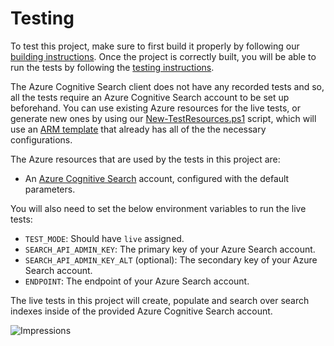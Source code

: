 # Testing

To test this project, make sure to first build it properly by following our [building instructions](https://github.com/Azure/azure-sdk-for-js/blob/master/CONTRIBUTING.md#building). Once the project is correctly built, you will be able to run the tests by following the [testing instructions](https://github.com/Azure/azure-sdk-for-js/blob/master/CONTRIBUTING.md#testing).

The Azure Cognitive Search client does not have any recorded tests and so, all the tests require an Azure Cognitive Search account to be set up beforehand. You can use existing Azure resources for the live tests, or generate new ones by using our [New-TestResources.ps1](https://github.com/Azure/azure-sdk-for-js/blob/master/eng/common/TestResources/New-TestResources.ps1) script, which will use an [ARM template](https://github.com/Azure/azure-sdk-for-js/blob/master/sdk/search/test-resources.json) that already has all of the the necessary configurations.

The Azure resources that are used by the tests in this project are:

- An [Azure Cognitive Search](https://docs.microsoft.com/en-us/azure/search/search-what-is-azure-search) account, configured with the default parameters.

You will also need to set the below environment variables to run the live tests:

- `TEST_MODE`: Should have `live` assigned.
- `SEARCH_API_ADMIN_KEY`: The primary key of your Azure Search account.
- `SEARCH_API_ADMIN_KEY_ALT` (optional): The secondary key of your Azure Search account.
- `ENDPOINT`: The endpoint of your Azure Search account.

The live tests in this project will create, populate and search over search indexes inside of the provided Azure Cognitive Search account.

![Impressions](https://azure-sdk-impressions.azurewebsites.net/api/impressions/azure-sdk-for-js%2Fsdk%2Fsearch%2Fsearch-documents%2Ftest%2FREADME.png)
